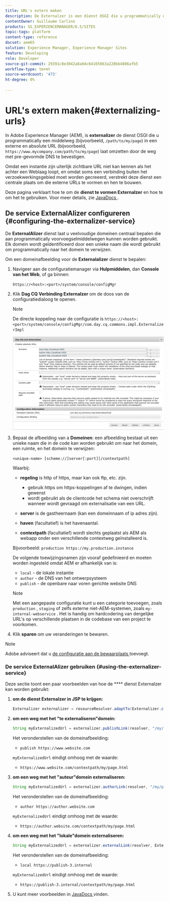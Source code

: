 ```yaml
---
title: URL's extern maken
description: De Externalzer is een dienst OSGI die u programmatically een middelweg in een externe en absolute URL laat omzetten
contentOwner: Guillaume Carlino
products: SG_EXPERIENCEMANAGER/6.5/SITES
topic-tags: platform
content-type: reference
docset: aem65
solution: Experience Manager, Experience Manager Sites
feature: Developing
role: Developer
source-git-commit: 29391c8e3042a8a04c64165663a228bb4886afb5
workflow-type: tm+mt
source-wordcount: '473'
ht-degree: 0%

---
```


# URL&#39;s extern maken{#externalizing-urls}

In Adobe Experience Manager (AEM), is **externalizer** de dienst OSGI die u programmatically een middelweg (bijvoorbeeld, `/path/to/my/page`) in een externe en absolute URL (bijvoorbeeld, `https://www.mycompany.com/path/to/my/page`) laat omzetten door de weg met pre-gevormde DNS te bevestigen.

Omdat een instantie zijn uiterlijk zichtbare URL niet kan kennen als het achter een Weblaag loopt, en omdat soms een verbinding buiten het verzoekwerkingsgebied moet worden gecreeerd, verstrekt deze dienst een centrale plaats om die externe URLs te vormen en hen te bouwen.

Deze pagina verklaart hoe te om de **dienst te vormen Externalzer** en hoe te om het te gebruiken. Voor meer details, zie [ JavaDocs ](https://developer.adobe.com/experience-manager/reference-materials/6-5/javadoc/com/day/cq/commons/Externalizer.html).

## De service ExternalAlizer configureren {#configuring-the-externalizer-service}

De **ExternalAlizer** dienst laat u veelvoudige domeinen centraal bepalen die aan programmatically voorvoegselmiddelwegen kunnen worden gebruikt. Elk domein wordt geïdentificeerd door een unieke naam die wordt gebruikt om programmatically naar het domein te verwijzen.

Om een domeinafbeelding voor de **Externalalizer** dienst te bepalen:

1. Navigeer aan de configuratiemanager via **Hulpmiddelen**, dan **Console van het Web**, of ga binnen:

   `https://<host>:<port>/system/console/configMgr`

1. Klik **Dag CQ Verbinding Externalzer** om de doos van de configuratiedialoog te openen.

   >[!NOTE]
   >
   >De directe koppeling naar de configuratie is `https://<host>:<port>/system/console/configMgr/com.day.cq.commons.impl.ExternalizerImpl`

   ![ aem-externalizer-01 ](assets/aem-externalizer-01.png)

1. Bepaal de afbeelding van a **Domeinen**: een afbeelding bestaat uit een unieke naam die in de code kan worden gebruikt om naar het domein, een ruimte, en het domein te verwijzen:

   `<unique-name> [scheme://]server[:port][/contextpath]`

   Waarbij:

   * **regeling** is http of https, maar kan ook ftp, etc. zijn.

      * gebruik https om https-koppelingen af te dwingen, indien gewenst
      * wordt gebruikt als de clientcode het schema niet overschrijft wanneer wordt gevraagd om externalisatie van een URL.

   * **server** is de gastheernaam (kan een domeinnaam of ip adres zijn).
   * **haven** (facultatief) is het havenaantal.
   * **contextpath** (facultatief) wordt slechts geplaatst als AEM als webapp onder een verschillende contextweg geïnstalleerd is.

   Bijvoorbeeld: `production https://my.production.instance`

   De volgende toewijzingsnamen zijn vooraf gedefinieerd en moeten worden ingesteld omdat AEM er afhankelijk van is:

   * `local` - de lokale instantie
   * `author` - de DNS van het ontwerpsysteem
   * `publish` - de openbare naar voren gerichte website DNS

   >[!NOTE]
   >
   >Met een aangepaste configuratie kunt u een categorie toevoegen, zoals `production` , `staging` of zelfs externe niet-AEM-systemen, zoals `my-internal-webservice` . Het is handig om hardcodering van dergelijke URL&#39;s op verschillende plaatsen in de codebase van een project te voorkomen.

1. Klik **sparen** om uw veranderingen te bewaren.

>[!NOTE]
>
>Adobe adviseert dat u [ de configuratie aan de bewaarplaats ](/help/sites-deploying/configuring.md#addinganewconfigurationtotherepository) toevoegt.

### De service ExternalAlizer gebruiken {#using-the-externalizer-service}

Deze sectie toont een paar voorbeelden van hoe de **** dienst Externalzer kan worden gebruikt:

1. **om de dienst Externalzer in JSP te krijgen:**

   ```java
   Externalizer externalizer = resourceResolver.adaptTo(Externalizer.class);
   ```

1. **om een weg met het &quot;te externaliseren&quot;domein:**

   ```java
   String myExternalizedUrl = externalizer.publishLink(resolver, "/my/page") + ".html";
   ```

   Het veronderstellen van de domeinafbeelding:

   * `publish https://www.website.com`

   `myExternalizedUrl` eindigt omhoog met de waarde:

   * `https://www.website.com/contextpath/my/page.html`

1. **om een weg met het &quot;auteur&quot;domein externaliseren:**

   ```java
   String myExternalizedUrl = externalizer.authorLink(resolver, "/my/page") + ".html";
   ```

   Het veronderstellen van de domeinafbeelding:

   * `author https://author.website.com`

   `myExternalizedUrl` eindigt omhoog met de waarde:

   * `https://author.website.com/contextpath/my/page.html`

1. **om een weg met het &quot;lokale&quot;domein externaliseren:**

   ```java
   String myExternalizedUrl = externalizer.externalLink(resolver, Externalizer.LOCAL, "/my/page") + ".html";
   ```

   Het veronderstellen van de domeinafbeelding:

   * `local https://publish-3.internal`

   `myExternalizedUrl` eindigt omhoog met de waarde:

   * `https://publish-3.internal/contextpath/my/page.html`

1. U kunt meer voorbeelden in [ JavaDocs ](https://developer.adobe.com/experience-manager/reference-materials/6-5/javadoc/com/day/cq/commons/Externalizer.html) vinden.
